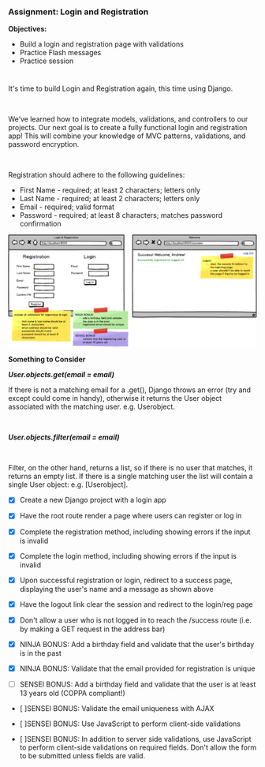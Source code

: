 ### Assignment: Login and Registration
**Objectives:**
- Build a login and registration page with validations
- Practice Flash messages
- Practice session
#

It's time to build Login and Registration again, this time using Django.

<br>

We’ve learned how to integrate models, validations, and controllers to our projects. Our next goal is to create a fully functional login and registration app! This will combine your knowledge of MVC patterns, validations, and password encryption.

<br>

Registration should adhere to the following guidelines:

- First Name - required; at least 2 characters; letters only
- Last Name - required; at least 2 characters; letters only
- Email - required; valid format
- Password - required; at least 8 characters; matches password confirmation

![](img.png)


**Something to Consider**

***User.objects.get(email = email)***

If there is not a matching email for a .get(), Django throws an error (try and except could come in handy), otherwise it returns the User object associated with the matching user. e.g. Userobject.

<br>

***User.objects.filter(email = email)***

<br>

Filter, on the other hand, returns a list, so if there is no user that matches, it returns an empty list. If there is a single matching user the list will contain a single User object: e.g. [Userobject].
<br>


- [x] Create a new Django project with a login app

- [x] Have the root route render a page where users can register or log in

- [x] Complete the registration method, including showing errors if the input is invalid

- [x] Complete the login method, including showing errors if the input is invalid

- [x] Upon successful registration or login, redirect to a success page, displaying the user's name and a message as shown above

- [x] Have the logout link clear the session and redirect to the login/reg page

- [x] Don't allow a user who is not logged in to reach the /success route (i.e. by making a GET request in the address bar)

- [x] NINJA BONUS: Add a birthday field and validate that the user's birthday is in the past

- [x] NINJA BONUS: Validate that the email provided for registration is unique

- [ ] SENSEI BONUS: Add a birthday field and validate that the user is at least 13 years old (COPPA compliant!)

- [ ]SENSEI BONUS: Validate the email uniqueness with AJAX

- [ ]SENSEI BONUS: Use JavaScript to perform client-side validations

- [ ]SENSEI BONUS: In addition to server side validations, use JavaScript to perform client-side validations on required fields. Don't allow the form to be submitted unless fields are valid.
